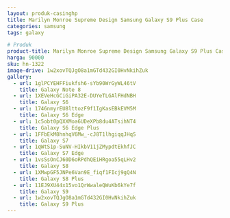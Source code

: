 ```yaml
---
layout: produk-casinghp
title: Marilyn Monroe Supreme Design Samsung Galaxy S9 Plus Case
categories: samsung
tags: galaxy

# Produk
product-title: Marilyn Monroe Supreme Design Samsung Galaxy S9 Plus Case
harga: 90000
sku: hn-1322
image-drive: 1w2xovTQJgO8a1mGTd432GI0HvNkihZuk
gallery:
  - url: 1glPCYEHFFiukfsh6-sYb90WrGyWL46tV
    title: Galaxy Note 8
  - url: 1XEVeHcGCiGiPA32E-DUYeTLGAlFHdNBH
    title: Galaxy S6
  - url: 1746nmyrEU8lttozF9f1IgKasEBkEVM5M
    title: Galaxy S6 Edge
  - url: 1c5obt0pQXXMoa6UDeXPb8du4ATsihNT4
    title: Galaxy S6 Edge Plus
  - url: 1FFbEkM8hnhqV6Mw_-cJ8T1lhgiqqJHqS
    title: Galaxy S7
  - url: 1qWtS1p-SuNV-HIkbV11jZMypdtEkhfJC
    title: Galaxy S7 Edge
  - url: 1vsSsOnCJ60D6oRPdhQEiHRgoa55qLHv2
    title: Galaxy S8
  - url: 1XMwpGF5JNPe6Van9E_fiqf1FIcj9gQ4N
    title: Galaxy S8 Plus
  - url: 11EJ9XU44x15vo1QrWwaleQWuKb6kYe7f
    title: Galaxy S9
  - url: 1w2xovTQJgO8a1mGTd432GI0HvNkihZuk
    title: Galaxy S9 Plus
---
```

